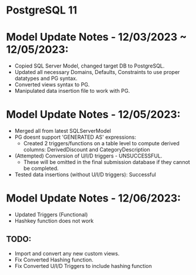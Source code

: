 # PostgreSQL 11
# Model Update Notes - 12/03/2023 ~ 12/05/2023:
- Copied SQL Server Model, changed target DB to PostgreSQL.
- Updated all necessary Domains, Defaults, Constraints to use proper datatypes and PG syntax.
- Converted views syntax to PG.
- Manipulated data insertion file to work with PG.

# Model Update Notes - 12/05/2023:
- Merged all from latest SQLServerModel
- PG doesnt support 'GENERATED AS' expressions:
  - Created 2 triggers/functions on a table level to compute derived columns: DerivedDiscount and CategoryDescription
- (Attempted) Conversion of U/I/D triggers - UNSUCCESSFUL.
  - These will be omitted in the final submission database if they cannot be completed.
- Tested data insertions (without U/I/D triggers): Successful

# Model Update Notes - 12/06/2023:
- Updated Triggers (Functional)
- Hashkey function does not work

## TODO:
- Import and convert any new custom views.
- Fix Converted Hashing function.
- Fix Converted U/I/D Triggers to include hashing function